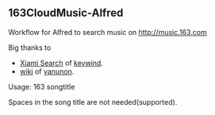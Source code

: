 ## 163CloudMusic-Alfred

Workflow for Alfred to search music on http://music.163.com

Big thanks to
* [Xiami Search](https://github.com/keywind/AlfredXiami) of [keywind](https://github.com/keywind/).
* [wiki](https://github.com/yanunon/NeteaseCloudMusic/wiki/%E7%BD%91%E6%98%93%E4%BA%91%E9%9F%B3%E4%B9%90API%E5%88%86%E6%9E%90) of [yanunon](https://github.com/yanunon).

Usage:
163 songtitle

Spaces in the song title are not needed(supported).
